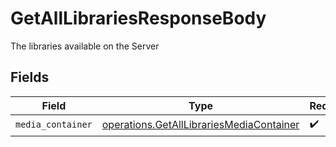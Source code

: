 # GetAllLibrariesResponseBody

The libraries available on the Server


## Fields

| Field                                                                                                | Type                                                                                                 | Required                                                                                             | Description                                                                                          |
| ---------------------------------------------------------------------------------------------------- | ---------------------------------------------------------------------------------------------------- | ---------------------------------------------------------------------------------------------------- | ---------------------------------------------------------------------------------------------------- |
| `media_container`                                                                                    | [operations.GetAllLibrariesMediaContainer](../../models/operations/getalllibrariesmediacontainer.md) | :heavy_check_mark:                                                                                   | N/A                                                                                                  |